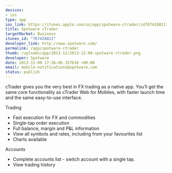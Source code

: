```yaml
--- 
devices: 
- ios
type: app
ios_link: https://itunes.apple.com/us/app/spotware-ctrader/id767428811?ls=1%26mt=8
title: Spotware cTrader
targetMarket: Business
itunes_id: "767428811"
developer_link: http://www.spotware.com/
permalink: /app/spotware-ctrader
thumb: /uploads/app/2013-12/2013-12-08-spotware-ctrader.png
developer: Spotware
date: 2013-12-08 17:36:06.357618 +00:00
email: mobile-notifications@spotware.com
status: publish
---
```


cTrader gives you the very best in FX trading as a native app. 
You’ll get the same core functionality as cTrader Web for Mobiles, with faster launch time and the same easy-to-use interface. 

Trading 
- Fast execution for FX and commodities 
- Single-tap order execution 
- Full balance, margin and P&L information 
- View all symbols and rates, including from your favourites list 
- Charts available 

Accounts 
- Complete accounts list - switch account with a single tap. 
- View trading history 
